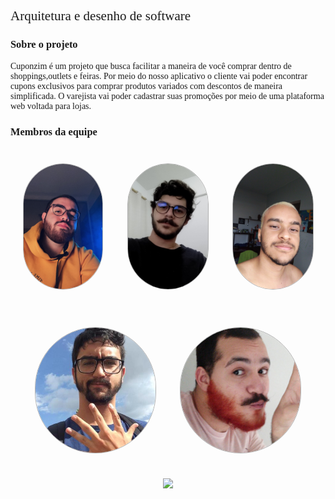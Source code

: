   <h2>Arquitetura e desenho de software</h2>
  <h3>Sobre o projeto</h3>

  <p>Cuponzim é um projeto que busca facilitar a maneira de você comprar dentro de shoppings,outlets e feiras. Por meio do nosso aplicativo o cliente vai poder encontrar cupons exclusivos para comprar produtos variados com descontos de maneira simplificada. O varejista vai poder cadastrar suas promoções por meio de uma plataforma web voltada para lojas. 
  </p>

  <h3>Membros da equipe</h3>

  <div class="members">
    <div class="member">
      <img src="./assets/img/members/wictor.JPG" alt="member name" style="object-fit: cover;">
      <p>Wictor Girardi<p>
    </div>
    <div class="member">
      <img src="./assets/img/members/zarbielli.jpg" alt="member name" style="object-fit: cover;">
      <p>João Lucas Zarbiélli<p>
    </div>
    <div class="member">
      <img src="./assets/img/members/Ganda.jpg" alt="member name" style="object-fit: cover;">
      <p>Lucas Ganda<p>
    </div>
    </div>
    <div class="member line2">
    <div class="member">
      <img src="./assets/img/members/joao.jpg" alt="member name" style="object-fit: cover;">
      <p>João de Assis<p>
    </div>
    <div class="member">
      <img src="./assets/img/members/andre.jpeg"alt="member name" style="object-fit: cover;">
      <p>André Freitas<p>
    </div>
   
  </div>
  <p align="center"><a href="https://fga.unb.br" target="_blank"><img width="230"src="https://4.bp.blogspot.com/-0aa6fAFnSnA/VzICtBQgciI/AAAAAAAARn4/SxVsQPFNeE0fxkCPVgMWbhd5qIEAYCMbwCLcB/s1600/unb-gama.png"></a></p>
  </p>
</div>

<style>
  .members {
    display: grid; 
    grid-template-columns: auto auto auto;
    margin-top: 20px;
  }
  .member img{
    position: relative;
    height: 200px;
    width: 200px;
    opacity: 1;
    border-style: solid;
    border-radius: 100px;
    border-width: 1px; 
    border-color: rgba(0,0,0,0.3);
    z-index: 3;
    transition: opacity 0.5s !important;
  }
  .member img:hover{
    opacity: 0.4;
    z-index: 1;
  }
  
 .member{
   margin: 20px;
   display: flex;
   justify-content: center;
  }
 
 .member p{
    position: absolute;
    transform: translate(0, 70px);
    z-index: 2;
    color: #fff;
    font-weight: bold;
    font-family: Montserrat;
  }

  h2, p {
    font-family: Montserrat !important;
    font-weight: 500;
  }

  h3 {
    font-family: Montserrat !important;
    font-weight: bold;
  }
</style>
